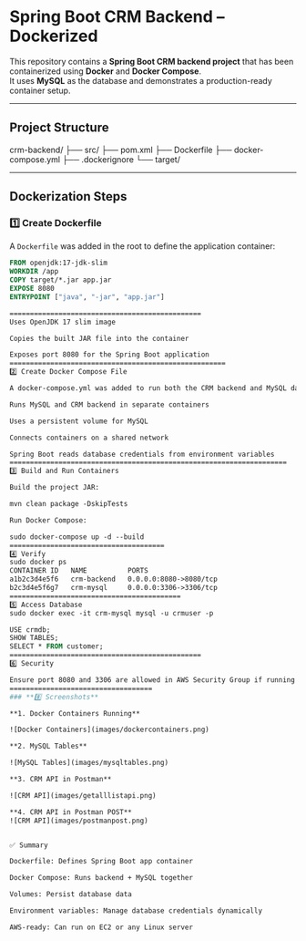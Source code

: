 # Spring Boot CRM Backend – Dockerized

This repository contains a **Spring Boot CRM backend project** that has been containerized using **Docker** and **Docker Compose**.  
It uses **MySQL** as the database and demonstrates a production-ready container setup.

---

## **Project Structure**

crm-backend/
├── src/
├── pom.xml
├── Dockerfile
├── docker-compose.yml
├── .dockerignore
└── target/

---

## **Dockerization Steps**

### 1️⃣ Create Dockerfile

A `Dockerfile` was added in the root to define the application container:

```dockerfile
FROM openjdk:17-jdk-slim
WORKDIR /app
COPY target/*.jar app.jar
EXPOSE 8080
ENTRYPOINT ["java", "-jar", "app.jar"]

===============================================
Uses OpenJDK 17 slim image

Copies the built JAR file into the container

Exposes port 8080 for the Spring Boot application
=====================================================
2️⃣ Create Docker Compose File

A docker-compose.yml was added to run both the CRM backend and MySQL database:

Runs MySQL and CRM backend in separate containers

Uses a persistent volume for MySQL

Connects containers on a shared network

Spring Boot reads database credentials from environment variables
====================================================================
3️⃣ Build and Run Containers

Build the project JAR:

mvn clean package -DskipTests

Run Docker Compose:

sudo docker-compose up -d --build
======================================
4️⃣ Verify
sudo docker ps
CONTAINER ID   NAME          PORTS
a1b2c3d4e5f6   crm-backend   0.0.0.0:8080->8080/tcp
b2c3d4e5f6g7   crm-mysql     0.0.0.0:3306->3306/tcp
==========================================
5️⃣ Access Database
sudo docker exec -it crm-mysql mysql -u crmuser -p

USE crmdb;
SHOW TABLES;
SELECT * FROM customer;
===============================================
6️⃣ Security

Ensure port 8080 and 3306 are allowed in AWS Security Group if running on EC2
===================================
### **8️⃣ Screenshots**

**1. Docker Containers Running**

![Docker Containers](images/dockercontainers.png)

**2. MySQL Tables**

![MySQL Tables](images/mysqltables.png)

**3. CRM API in Postman**

![CRM API](images/getalllistapi.png)

**4. CRM API in Postman POST**
![CRM API](images/postmanpost.png)


✅ Summary

Dockerfile: Defines Spring Boot app container

Docker Compose: Runs backend + MySQL together

Volumes: Persist database data

Environment variables: Manage database credentials dynamically

AWS-ready: Can run on EC2 or any Linux server
